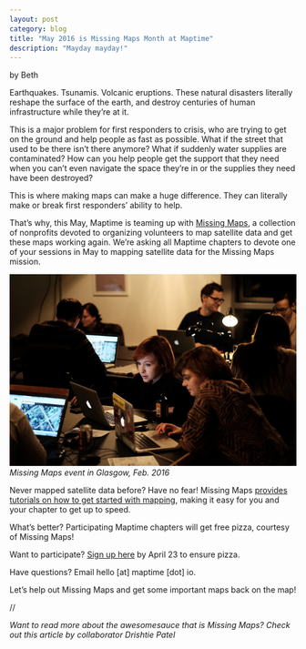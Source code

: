 ```yaml
---
layout: post
category: blog
title: "May 2016 is Missing Maps Month at Maptime"
description: "Mayday mayday!"
---
```

by Beth

Earthquakes. Tsunamis. Volcanic eruptions. These natural disasters literally reshape the  surface of the earth, and destroy centuries of human infrastructure while they’re at it.

This is a major problem for first responders to crisis, who are trying to get on the ground and help people as fast as possible. What if the street that used to be there isn’t there anymore? What if suddenly water supplies are contaminated? How can you help people get the support that they need when you can’t even navigate the space they’re in or the supplies they need have been destroyed?

This is where making maps can make a huge difference. They can literally make or break first responders’ ability to help. 

That’s why, this May, Maptime is teaming up with [Missing Maps](http://www.missingmaps.org/), a collection of nonprofits devoted to organizing volunteers to map satellite data and get these maps working again.  We’re asking all Maptime chapters to devote one of your sessions in May to mapping satellite data for the Missing Maps mission.

<img src="img/missing-maps-glasgow.jpg"><br>
<em>Missing Maps event in Glasgow, Feb. 2016</em>

Never mapped satellite data before? Have no fear! Missing Maps [provides tutorials on how to get started with mapping](http://www.missingmaps.org/contribute/#learn), making it easy for you and your chapter to get up to speed. 

What’s better? Participating Maptime chapters will get free pizza, courtesy of Missing Maps! 

Want to participate? [Sign up here](https://docs.google.com/forms/d/1hYq9bAcjFu8bbkWMD0NzxG-Z6bHsVPsTIulz6lPuMcs/viewform) by April 23 to ensure pizza.

Have questions? Email hello [at] maptime [dot] io.

Let’s help out Missing Maps and get some important maps back on the map!

//

<em>Want to read more about the awesomesauce that is Missing Maps? Check out this article by collaborator Drishtie Patel</em>
